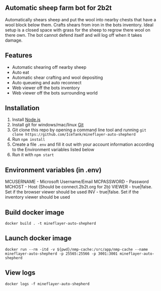 ## Automatic sheep farm bot for 2b2t
Automatically shears sheep and put the wool into nearby chests that have a wool block below them. Crafts shears from iron in the bots inventory. 
Ideal setup is a closed space with grass for the sheep to regrow there wool on there own. The bot cannot defend itself and will log off when it takes damage.

## Features
- Automatic shearing off nearby sheep
- Auto eat
- Automatic shear crafting and wool depositing
- Auto queueing and auto reconnect
- Web viewer off the bots inventory
- Web viewer off the bots surrounding world

## Installation
1. Install [Node.js](https://nodejs.org)
2. Install git for windows/mac/linux [Git](https://git-scm.com/downloads)
3. Git clone this repo by opening a command line tool and running `git clone https://github.com/IceTank/mineflayer-auto-shepherd`
4. Run `npm install`
5. Create a file `.env` and fill it out with your account information according to the Environment variables listed below
6. Run it with `npm start`

## Environment variables (in .env)
MCUSERNAME - Microsoft Username/Email
MCPASSWORD - Password
MCHOST - Host (Should be connect.2b2t.org for 2b)
VIEWER - true|false. Set if the browser viewer should be used
INV - true|false. Set if the inventory viewer should be used

## Build docker image
`docker build . -t mineflayer-auto-shepherd`

## Launch docker image
`docker run --rm -itd -v ${pwd}/nmp-cache:/src/app/nmp-cache --name mineflayer-auto-shepherd -p 25565:25566 -p 3001:3001 mineflayer-auto-shepherd`

## View logs
`docker logs -f mineflayer-auto-shepherd`

